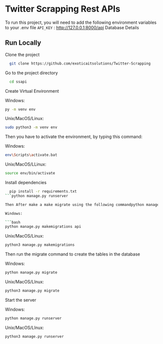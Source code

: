 # Twitter Scrapping Rest APIs

To run this project, you will need to add the following environment variables to your .env file
`API_KEY` : http://127.0.0.1:8000/api
Database Details

## Run Locally

Clone the project

```bash
  git clone https://github.com/exoticaitsolutions/Twitter-Scrapping
```

Go to the project directory

```bash
  cd ssapi
```

Create Virtual Environment

Windows:

```bash
py -m venv env
```

Unix/MacOS/Linux:

```bash
sudo python3 -m venv env
```

Then you have to activate the environment, by typing this command:

Windows:

```bash
env\Scripts\activate.bat
```

Unix/MacOS/LLinux:

```bash
source env/bin/activate
```

Install dependencies

```bash
  pip install -r requirements.txt
```python manage.py runserver

Then After make a make migrate using the following commandpython manage.py runserver

Windows:

```bash
python manage.py makemigrations api
```

Unix/MacOS/Linux:

```bash
python3 manage.py makemigrations
```

Then run the migrate command to create the tables in the database

Windows:

```bash
python manage.py migrate

```

Unix/MacOS/LInux:

```bash
python3 manage.py migrate
```

Start the server

Windows:

```bash
python manage.py runserver

```

Unix/MacOS/LInux:

```bash
python3 manage.py runserver
```

